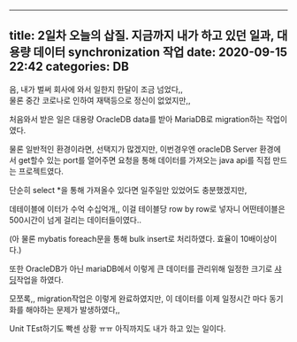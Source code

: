 
---
title: 2일차 오늘의 삽질. 지금까지 내가 하고 있던 일과, 대용량 데이터 synchronization 작업
date: 2020-09-15 22:42
categories: DB
---


음, 내가 벌써 회사에 와서 일한지 한달이 조금 넘었다,,  
물론 중간 코로나로 인하여 재택등으로 정신이 없었지만,,  

처음와서 받은 일은 대용량 OracleDB data를 받아 MariaDB로 migration하는 작업이였다.  

물론 일반적인 환경이라면, 선택지가 많겠지만, 
이번경우엔 oracleDB Server 환경에서 get할수 있는 port를 열어주면 요청을 통해 데이터를 가져오는 java api를 직접 만드는 프로젝트였다.

단순히 select *을 통해 가져올수 있다면 일주일만 있었어도 충분했겠지만,

데테이블에 이터가 수억 수십억개,, 이걸 테이블당 row by row로 넣자니 어떤테이블은 500시간이 넘게 걸리는 데이터들이였다..

(아 물론 mybatis foreach문을 통해 bulk insert로 처리하였다. 효율이 10배이상이다.)  

또한 OracleDB가 아닌 mariaDB에서 이렇게 큰 데이터를 관리위해 일정한 크기로 [샤딩](http://wiki.hash.kr/index.php/%EC%83%A4%EB%94%A9)작업을 하였다.

모쪼록,, migration작업은 이렇게 완료하였지만, 이 데이터를 이제 일정시간 마다 동기화를 해야하는 문제가 발생하였다,,

Unit TEst하기도 빡센 상황 ㅠㅠ 아직까지도 내가 하고 있는 일이다.

